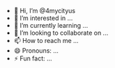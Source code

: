 - 👋 Hi, I’m @4mycityus
- 👀 I’m interested in ...
- 🌱 I’m currently learning ...
- 💞️ I’m looking to collaborate on ...
- 📫 How to reach me ...
- 😄 Pronouns: ...
- ⚡ Fun fact: ...

<!---
4mycityus/4mycityus is a ✨ special ✨ repository because its `README.md` (this file) appears on your GitHub profile.
You can click the Preview link to take a look at your changes.
--->
